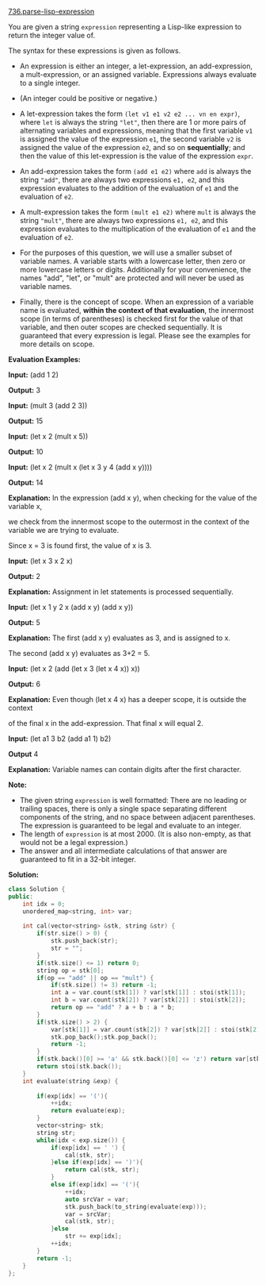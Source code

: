 [736.parse-lisp-expression](https://leetcode.com/problems/parse-lisp-expression/)  

You are given a string `expression` representing a Lisp-like expression to return the integer value of.

The syntax for these expressions is given as follows.

*   An expression is either an integer, a let-expression, an add-expression, a mult-expression, or an assigned variable. Expressions always evaluate to a single integer.

*   (An integer could be positive or negative.)

*   A let-expression takes the form `(let v1 e1 v2 e2 ... vn en expr)`, where `let` is always the string `"let"`, then there are 1 or more pairs of alternating variables and expressions, meaning that the first variable `v1` is assigned the value of the expression `e1`, the second variable `v2` is assigned the value of the expression `e2`, and so on **sequentially**; and then the value of this let-expression is the value of the expression `expr`.

*   An add-expression takes the form `(add e1 e2)` where `add` is always the string `"add"`, there are always two expressions `e1, e2`, and this expression evaluates to the addition of the evaluation of `e1` and the evaluation of `e2`.

*   A mult-expression takes the form `(mult e1 e2)` where `mult` is always the string `"mult"`, there are always two expressions `e1, e2`, and this expression evaluates to the multiplication of the evaluation of `e1` and the evaluation of `e2`.

*   For the purposes of this question, we will use a smaller subset of variable names. A variable starts with a lowercase letter, then zero or more lowercase letters or digits. Additionally for your convenience, the names "add", "let", or "mult" are protected and will never be used as variable names.

*   Finally, there is the concept of scope. When an expression of a variable name is evaluated, **within the context of that evaluation**, the innermost scope (in terms of parentheses) is checked first for the value of that variable, and then outer scopes are checked sequentially. It is guaranteed that every expression is legal. Please see the examples for more details on scope.

**Evaluation Examples:**  

  
**Input:** (add 1 2)
  
**Output:** 3
  

  
**Input:** (mult 3 (add 2 3))
  
**Output:** 15
  

  
**Input:** (let x 2 (mult x 5))
  
**Output:** 10
  

  
**Input:** (let x 2 (mult x (let x 3 y 4 (add x y))))
  
**Output:** 14
  
**Explanation:** In the expression (add x y), when checking for the value of the variable x,
  
we check from the innermost scope to the outermost in the context of the variable we are trying to evaluate.
  
Since x = 3 is found first, the value of x is 3.
  

  
**Input:** (let x 3 x 2 x)
  
**Output:** 2
  
**Explanation:** Assignment in let statements is processed sequentially.
  

  
**Input:** (let x 1 y 2 x (add x y) (add x y))
  
**Output:** 5
  
**Explanation:** The first (add x y) evaluates as 3, and is assigned to x.
  
The second (add x y) evaluates as 3+2 = 5.
  

  
**Input:** (let x 2 (add (let x 3 (let x 4 x)) x))
  
**Output:** 6
  
**Explanation:** Even though (let x 4 x) has a deeper scope, it is outside the context
  
of the final x in the add-expression.  That final x will equal 2.
  

  
**Input:** (let a1 3 b2 (add a1 1) b2) 
  
**Output** 4
  
**Explanation:** Variable names can contain digits after the first character.
  

  

**Note:**

*   The given string `expression` is well formatted: There are no leading or trailing spaces, there is only a single space separating different components of the string, and no space between adjacent parentheses. The expression is guaranteed to be legal and evaluate to an integer.
*   The length of `expression` is at most 2000. (It is also non-empty, as that would not be a legal expression.)
*   The answer and all intermediate calculations of that answer are guaranteed to fit in a 32-bit integer.  



**Solution:**  

```cpp
class Solution {
public:
    int idx = 0;
    unordered_map<string, int> var;
    
    int cal(vector<string> &stk, string &str) {
        if(str.size() > 0) {
            stk.push_back(str);
            str = "";
        }
        if(stk.size() <= 1) return 0;
        string op = stk[0];
        if(op == "add" || op == "mult") {
            if(stk.size() != 3) return -1;
            int a = var.count(stk[1]) ? var[stk[1]] : stoi(stk[1]);
            int b = var.count(stk[2]) ? var[stk[2]] : stoi(stk[2]);
            return op == "add" ? a + b : a * b;
        }
        if(stk.size() > 2) {
            var[stk[1]] = var.count(stk[2]) ? var[stk[2]] : stoi(stk[2]);
            stk.pop_back();stk.pop_back();
            return -1;
        }
        if(stk.back()[0] >= 'a' && stk.back()[0] <= 'z') return var[stk.back()];
        return stoi(stk.back());
    }
    int evaluate(string &exp) {
        
        if(exp[idx] == '('){
            ++idx;
            return evaluate(exp);
        }
        vector<string> stk;
        string str;
        while(idx < exp.size()) {
            if(exp[idx] == ' ') {
                cal(stk, str);
            }else if(exp[idx] == ')'){
                return cal(stk, str);
            }
            else if(exp[idx] == '('){
                ++idx;
                auto srcVar = var;
                stk.push_back(to_string(evaluate(exp)));
                var = srcVar;
                cal(stk, str);
            }else
                str += exp[idx];
            ++idx;
        }
        return -1;
    }
};
```
      